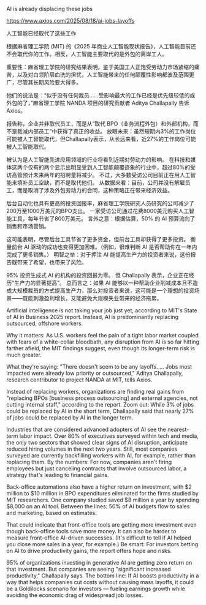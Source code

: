 AI is already displacing these jobs

https://www.axios.com/2025/08/18/ai-jobs-layoffs

人工智能已经取代了这些工作

根据麻省理工学院 (MIT) 的《2025 年商业人工智能现状报告》，人工智能目前还不会取代你的工作。相反，人工智能主要取代的是外包的离岸工人。

重要性：麻省理工学院的研究结果表明，鉴于美国工人正饱受劳动力市场紧缩的痛苦，以及对白领阶层血洗的担忧，人工智能带来的任何颠覆性影响都波及范围更广，尽管其长期风险要大得多。

他们的说法是：“似乎没有任何裁员……受影响最大的工作已经是优先级较低的或外包的了，”麻省理工学院 NANDA 项目的研究贡献者 Aditya Challapally 告诉 Axios。

报告称，企业并非取代员工，而是从“取代 BPO（业务流程外包）和外部机构，而不是裁减内部员工”中获得了真正的收益。
放眼未来：虽然短期内3%的工作岗位可能被人工智能取代，但Challapally表示，从长远来看，近27%的工作岗位可能被人工智能取代。

被认为是人工智能先进应用领域的行业将看到近期对劳动力的影响。
在科技和媒体这两个仅有的两个显示出明显受到人工智能颠覆迹象的行业中，超过80%的受访高管预计未来两年的招聘量将减少。
不过，大多数受访公司目前正在用人工智能来填补员工空缺，而不是取代他们。
从数据来看：目前，公司并没有解雇员工，而是取消了涉及外包劳动力的合同，这种策略正在带来经济效益。

后台自动化也具有更高的投资回报率，麻省理工学院研究人员研究的公司减少了200万至1000万美元的BPO支出。
一家受访公司通过花费8000美元购买人工智能工具，每年节省了800万美元。
言外之意：根据估算，50% 的 AI 预算流向了销售和市场营销。

这可能表明，尽管后台工具节省了更多资金，但前台工具却获得了更多投资。
衡量前台 AI 驱动的成功也变得更加困难。（例如，很难判断 AI 是否帮助你在一年内完成了更多销售。）
明智之举：对于押注 AI 能提高生产力的投资者来说，这份报告既带来了希望，也带来了风险。

95% 投资生成式 AI 的机构的投资回报为零。
但 Challapally 表示，企业正在经历“生产力的显著提高”。
总而言之：如果 AI 能够以一种帮助企业削减成本且不造成大规模裁员的方式提高生产力，那么对投资者来说，这可能是一个理想的投资场景——既能刺激盈利增长，又能避免大规模失业带来的经济拖累。

Artificial intelligence is not taking your job just yet, according to MIT's State of AI in Business 2025 report. Instead, AI is predominantly replacing outsourced, offshore workers.

Why it matters: As U.S. workers feel the pain of a tight labor market coupled with fears of a white-collar bloodbath, any disruption from AI is so far hitting farther afield, the MIT findings suggest, even though its longer-term risk is much greater.

What they're saying: "There doesn't seem to be any layoffs. … Jobs most impacted were already low priority or outsourced," Aditya Challapally, research contributor to project NANDA at MIT, tells Axios.

Instead of replacing workers, organizations are finding real gains from "replacing BPOs [business process outsourcing] and external agencies, not cutting internal staff," according to the report.
Zoom out: While 3% of jobs could be replaced by AI in the short term, Challapally said that nearly 27% of jobs could be replaced by AI in the longer term.

Industries that are considered advanced adopters of AI see the nearest-term labor impact.
Over 80% of executives surveyed within tech and media, the only two sectors that showed clear signs of AI disruption, anticipate reduced hiring volumes in the next two years.
Still, most companies surveyed are currently backfilling workers with AI, for example, rather than replacing them.
By the numbers: For now, companies aren't firing employees but just canceling contracts that involve outsourced labor, a strategy that's leading to financial gains.

Back-office automations also have a higher return on investment, with $2 million to $10 million in BPO expenditures eliminated for the firms studied by MIT researchers.
One company studied saved $8 million a year by spending $8,000 on an AI tool.
Between the lines: 50% of AI budgets flow to sales and marketing, based on estimates.

That could indicate that front-office tools are getting more investment even though back-office tools save more money.
It can also be harder to measure front-office AI-driven successes. (It's difficult to tell if AI helped you close more sales in a year, for example.)
Be smart: For investors betting on AI to drive productivity gains, the report offers hope and risks.

95% of organizations investing in generative AI are getting zero return on that investment.
But companies are seeing "significant increased productivity," Challapally says.
The bottom line: If AI boosts productivity in a way that helps companies cut costs without causing mass layoffs, it could be a Goldilocks scenario for investors — fueling earnings growth while avoiding the economic drag of widespread job losses.
